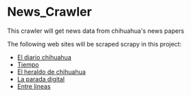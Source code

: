 # News_Crawler
This crawler will get news data from chihuahua's news papers

The following web sites will be scraped scrapy in this project:

*    [El diario chihuahua](https://www.eldiariodechihuahua.mx/)
*    [Tiempo](https://www.tiempo.com.mx/)
*    [El heraldo de chihuahua]([https://www.tiempo.com.mx/](https://www.elheraldodechihuahua.com.mx/)https://www.elheraldodechihuahua.com.mx/)
*    [La parada digital](https://laparadadigital.com/)
*    [Entre lineas](https://entrelineas.com.mx/)
